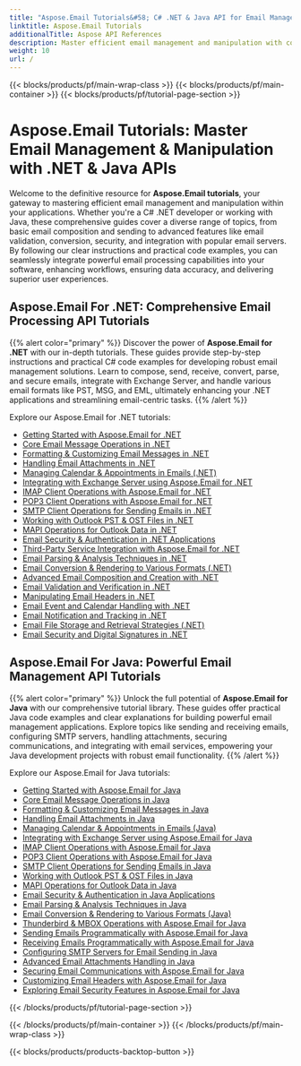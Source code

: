 ```yaml
---
title: "Aspose.Email Tutorials&#58; C# .NET & Java API for Email Management"
linktitle: Aspose.Email Tutorials
additionalTitle: Aspose API References
description: Master efficient email management and manipulation with comprehensive Aspose.Email tutorials for C# .NET and Java. Learn email composition, conversion, security, parsing, and more for robust application development.
weight: 10
url: /
---
```


{{< blocks/products/pf/main-wrap-class >}}
{{< blocks/products/pf/main-container >}}
{{< blocks/products/pf/tutorial-page-section >}}

# Aspose.Email Tutorials: Master Email Management & Manipulation with .NET & Java APIs

Welcome to the definitive resource for **Aspose.Email tutorials**, your gateway to mastering efficient email management and manipulation within your applications. Whether you're a C# .NET developer or working with Java, these comprehensive guides cover a diverse range of topics, from basic email composition and sending to advanced features like email validation, conversion, security, and integration with popular email servers. By following our clear instructions and practical code examples, you can seamlessly integrate powerful email processing capabilities into your software, enhancing workflows, ensuring data accuracy, and delivering superior user experiences.

## Aspose.Email For .NET: Comprehensive Email Processing API Tutorials

{{% alert color="primary" %}}
Discover the power of **Aspose.Email for .NET** with our in-depth tutorials. These guides provide step-by-step instructions and practical C# code examples for developing robust email management solutions. Learn to compose, send, receive, convert, parse, and secure emails, integrate with Exchange Server, and handle various email formats like PST, MSG, and EML, ultimately enhancing your .NET applications and streamlining email-centric tasks.
{{% /alert %}}

Explore our Aspose.Email for .NET tutorials:
- [Getting Started with Aspose.Email for .NET](./net/getting-started/)
- [Core Email Message Operations in .NET](./net/email-message-operations/)
- [Formatting & Customizing Email Messages in .NET](./net/message-formatting-customization/)
- [Handling Email Attachments in .NET](./net/attachments-handling/)
- [Managing Calendar & Appointments in Emails (.NET)](./net/calendar-appointments/)
- [Integrating with Exchange Server using Aspose.Email for .NET](./net/exchange-server-integration/)
- [IMAP Client Operations with Aspose.Email for .NET](./net/imap-client-operations/)
- [POP3 Client Operations with Aspose.Email for .NET](./net/pop3-client-operations/)
- [SMTP Client Operations for Sending Emails in .NET](./net/smtp-client-operations/)
- [Working with Outlook PST & OST Files in .NET](./net/outlook-pst-ost-operations/)
- [MAPI Operations for Outlook Data in .NET](./net/mapi-operations/)
- [Email Security & Authentication in .NET Applications](./net/security-authentication/)
- [Third-Party Service Integration with Aspose.Email for .NET](./net/third-party-service-integration/)
- [Email Parsing & Analysis Techniques in .NET](./net/email-parsing-analysis/)
- [Email Conversion & Rendering to Various Formats (.NET)](./net/email-conversion-rendering/)
- [Advanced Email Composition and Creation with .NET](./net/email-composition-and-creation/)
- [Email Validation and Verification in .NET](./net/email-validation-and-verification/)
- [Manipulating Email Headers in .NET](./net/email-header-manipulation/)
- [Email Event and Calendar Handling with .NET](./net/email-event-and-calendar-handling/)
- [Email Notification and Tracking in .NET](./net/email-notification-and-tracking/)
- [Email File Storage and Retrieval Strategies (.NET)](./net/email-file-storage-and-retrieval/)
- [Email Security and Digital Signatures in .NET](./net/email-security-and-signatures/)

## Aspose.Email For Java: Powerful Email Management API Tutorials

{{% alert color="primary" %}}
Unlock the full potential of **Aspose.Email for Java** with our comprehensive tutorial library. These guides offer practical Java code examples and clear explanations for building powerful email management applications. Explore topics like sending and receiving emails, configuring SMTP servers, handling attachments, securing communications, and integrating with email services, empowering your Java development projects with robust email functionality.
{{% /alert %}}

Explore our Aspose.Email for Java tutorials:
- [Getting Started with Aspose.Email for Java](./java/getting-started/)
- [Core Email Message Operations in Java](./java/email-message-operations/)
- [Formatting & Customizing Email Messages in Java](./java/message-formatting-customization/)
- [Handling Email Attachments in Java](./java/attachments-handling/)
- [Managing Calendar & Appointments in Emails (Java)](./java/calendar-appointments/)
- [Integrating with Exchange Server using Aspose.Email for Java](./java/exchange-server-integration/)
- [IMAP Client Operations with Aspose.Email for Java](./java/imap-client-operations/)
- [POP3 Client Operations with Aspose.Email for Java](./java/pop3-client-operations/)
- [SMTP Client Operations for Sending Emails in Java](./java/smtp-client-operations/)
- [Working with Outlook PST & OST Files in Java](./java/outlook-pst-ost-operations/)
- [MAPI Operations for Outlook Data in Java](./java/mapi-operations/)
- [Email Security & Authentication in Java Applications](./java/security-authentication/)
- [Email Parsing & Analysis Techniques in Java](./java/email-parsing-analysis/)
- [Email Conversion & Rendering to Various Formats (Java)](./java/email-conversion-rendering/)
- [Thunderbird & MBOX Operations with Aspose.Email for Java](./java/thunderbird-mbox-operations/)
- [Sending Emails Programmatically with Aspose.Email for Java](./java/sending-emails/)
- [Receiving Emails Programmatically with Aspose.Email for Java](./java/receiving-emails/)
- [Configuring SMTP Servers for Email Sending in Java](./java/configuring-smtp-servers/)
- [Advanced Email Attachments Handling in Java](./java/advanced-email-attachments/)
- [Securing Email Communications with Aspose.Email for Java](./java/securing-email-communications/)
- [Customizing Email Headers with Aspose.Email for Java](./java/customizing-email-headers/)
- [Exploring Email Security Features in Aspose.Email for Java](./java/exploring-email-security/)

{{< /blocks/products/pf/tutorial-page-section >}}

{{< /blocks/products/pf/main-container >}}
{{< /blocks/products/pf/main-wrap-class >}}

{{< blocks/products/products-backtop-button >}}
